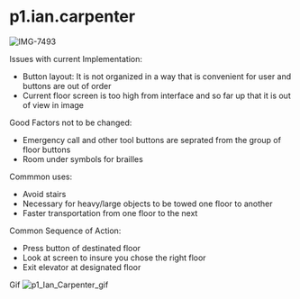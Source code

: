 # p1.ian.carpenter

![IMG-7493](https://user-images.githubusercontent.com/99901227/192418604-fa7b4416-5bb5-422d-860e-7d55432e4f99.jpg)

Issues with current Implementation:
- Button layout: It is not organized in a way that is convenient for user and buttons are out of order
- Current floor screen is too high from interface and so far up that it is out of view in image

Good Factors not to be changed:
- Emergency call and other tool buttons are seprated from the group of floor buttons
- Room under symbols for brailles

Commmon uses:
- Avoid stairs
- Necessary for heavy/large objects to be towed one floor to another
- Faster transportation from one floor to the next

Common Sequence of Action:
- Press button of destinated floor
- Look at screen to insure you chose the right floor
- Exit elevator at designated floor

Gif
![p1_Ian_Carpenter_gif](https://github.com/IanCarpenter6/p1.ian.carpenter/blob/main/p1_Ian_Carpenter_gif.gif?raw=true)
